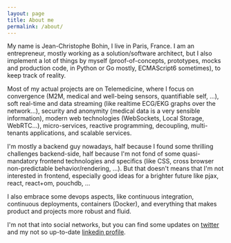 ```yaml
---
layout: page
title: About me
permalink: /about/
---
```


My name is Jean-Christophe Bohin, I live in Paris, France. I am an entrepreneur, mostly working as a solution/software architect, but I also implement a lot of things by myself (proof-of-concepts, prototypes, mocks and production code, in Python or Go mostly, ECMAScript6 sometimes), to keep track of reality.

Most of my actual projects are on Telemedicine, where I focus on convergence (M2M, medical and well-being sensors, quantifiable self, ...), soft real-time and data streaming (like realtime ECG/EKG graphs over the network...), security and anonymity (medical data is a very sensible information), modern web technologies (WebSockets, Local Storage, WebRTC...), micro-services, reactive programming, decoupling, multi-tenants applications, and scalable services.

I'm mostly a backend guy nowadays, half because I found some thrilling challenges backend-side, half because I'm not fond of some quasi-mandatory frontend technologies and specifics (like CSS, cross browser non-predictable behavior/rendering, ...). But that doesn't means that I'm not interested in frontend, especially good ideas for a brighter future like pjax, react, react+om, pouchdb, ...

I also embrace some devops aspects, like continuous integration, continuous deployments, containers (Docker), and everything that makes product and projects more robust and fluid.

I'm not that into social networks, but you can find some updates on [twitter](https://twitter.com/bohinjc) and my not so up-to-date [linkedin profile](http://linkedin.com/in/bohinjc/).
